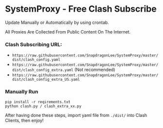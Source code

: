 # SystemProxy - Free Clash Subscribe

Update Manually or Automatically by using crontab.

All Proxies Are Collected From Public Content On The Internet.



### Clash Subscribing URL:

- `https://raw.githubusercontent.com/SnapdragonLee/SystemProxy/master/dist/clash_config.yaml`
- `https://raw.githubusercontent.com/SnapdragonLee/SystemProxy/master/dist/clash_config_extra.yaml` (Not recommended)
- `https://raw.githubusercontent.com/SnapdragonLee/SystemProxy/master/dist/clash_config_extra_US.yaml`



### Manually Run

```shell
pip install -r reqirements.txt
python clash.py / clash_extra_xx.py
```

After having done these steps, import yaml file from `./dist/` into Clash Clients, then enjoy!
